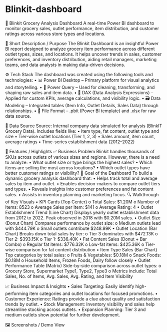 # Blinkit-dashboard

🛒 Blinkit Grocery Analysis Dashboard
A real-time Power BI dashboard to monitor grocery sales, outlet performance, item distribution, and customer ratings across various store types and locations.

📌 Short Description / Purpose
The Blinkit Dashboard is an insightful Power BI report designed to analyze grocery item performance across different outlet types, sizes, and locations. It helps uncover trends in sales, customer preferences, and inventory distribution, aiding retail managers, marketing teams, and data analysts in making data-driven decisions.

⚙️ Tech Stack
The dashboard was created using the following tools and technologies:
• 📊 Power BI Desktop – Primary platform for visual analytics and storytelling.
• 🧹 Power Query – Used for cleaning, transforming, and shaping raw sales and item data.
• 🧠 DAX (Data Analysis Expressions) – Applied for custom KPIs, average calculations, and visibility logic.
• 🗃️ Data Modeling – Integrated tables (Item Info, Outlet Details, Sales Data) through relationships.
• 📁 File Format – .pbit (Power BI template) and .xlsx for raw data source.

📂 Data Source
Source: Internal company data simulated for analysis (BlinkIT Grocery Data).
Includes fields like:
•	Item type, fat content, outlet type and size
•	Tier-wise outlet locations (Tier 1, 2, 3)
•	Sales amount, item count, average ratings
•	Time-series establishment data (2012–2022)

🌟 Features / Highlights
✅ Business Problem
Blinkit handles thousands of SKUs across outlets of various sizes and regions. However, there is a need to analyze:
•	What outlet size or type brings the highest sales?
•	Which items are selling the most across locations?
•	Which outlet types have better customer ratings or visibility?
🎯 Goal of the Dashboard
To build a dynamic grocery analysis dashboard that:
•	Helps track total and average sales by item and outlet.
•	Enables decision-makers to compare outlet tiers and types.
•	Reveals insights into customer preferences and fat content sales.
•	Assists in inventory planning and marketing focus.
🔍 Walkthrough of Key Visuals
•	KPI Cards (Top Center)
o	Total Sales: $1.20M
o	Number of Items: 8523
o	Average Sales per Item: $141
o	Average Rating: 4
•	Outlet Establishment Trend (Line Chart)
Displays yearly outlet establishment data from 2012 to 2022. Peak observed in 2018 with $0.20M sales.
•	Outlet Size (Donut Chart)
Compares performance by outlet size:
o	Medium outlets lead with $444.79K
o	Small outlets contribute $248.99K
•	Outlet Location (Bar Chart)
Breaks down total sales by tier:
o	Tier 3 dominates with $472.13K
o	Tier 2: $393.15K
o	Tier 1: $336.40K
•	Fat Content Sales (Donut + Bar Combo)
o	Regular fat items: $776.32K
o	Low-fat items: $425.36K
o	Tier-wise comparison for fat content distribution
•	Item Type Sales (Bar Chart)
Top categories by total sales:
o	Fruits & Vegetables: $0.18M
o	Snack Foods: $0.18M
o	Household Items, Frozen Foods, Dairy follow closely
•	Outlet Performance Table (Matrix)
Side-by-side comparison across outlet types:
o	Grocery Store, Supermarket Type1, Type2, Type3
o	Metrics include: Total Sales, No. of Items, Avg. Sales, Avg. Rating, and Item Visibility

📈 Business Impact & Insights
•	Sales Targeting: Easily identify high-performing item categories and outlet locations for focused promotions.
•	Customer Experience: Ratings provide a clue about quality and satisfaction trends by outlet.
•	Stock Management: Inventory visibility and sales help streamline stocking across outlets.
•	Expansion Planning: Tier 3 and medium outlets show potential for further development.

🖼️ Screenshots / Demo View
 

